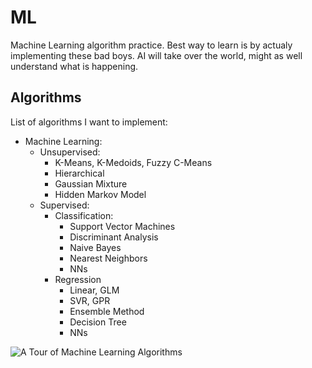 # ML
Machine Learning algorithm practice. Best way to learn is by actualy implementing these bad boys. AI will take over the world, might as well understand what is happening.

## Algorithms
List of algorithms I want to implement:
- Machine Learning:
  - Unsupervised:
    - K-Means, K-Medoids, Fuzzy C-Means
    - Hierarchical
    - Gaussian Mixture
    - Hidden Markov Model
  - Supervised:
    - Classification:
      - Support Vector Machines
      - Discriminant Analysis
      - Naive Bayes
      - Nearest Neighbors
      - NNs
    - Regression
      - Linear, GLM
      - SVR, GPR
      - Ensemble Method
      - Decision Tree
      - NNs
      
![A Tour of Machine Learning Algorithms](https://docs.microsoft.com/en-us/azure/machine-learning/media/how-to-select-algorithms/how-to-select-algorithms.png)
